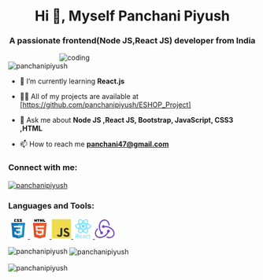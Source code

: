 <h1 align="center">Hi 👋, Myself Panchani Piyush</h1>
<h3 align="center">A passionate frontend(Node JS,React JS) developer from India</h3>
<img align="right" alt="coding" width="400" src="https://i.pinimg.com/originals/81/17/8b/81178b47a8598f0c81c4799f2cdd4057.gif">

<p align="left"> <img src="https://komarev.com/ghpvc/?username=panchanipiyush&label=Profile%20views&color=0e75b6&style=flat" alt="panchanipiyush" /> </p>

- 🌱 I’m currently learning **React.js**

- 👨‍💻 All of my projects are available at [https://github.com/panchanipiyush/ESHOP_Project]

- 💬 Ask me about **Node JS ,React JS, Bootstrap, JavaScript, CSS3 ,HTML**

- 📫 How to reach me **panchani47@gmail.com**

<h3 align="left">Connect with me:</h3>
<p align="left">
<a href="https://www.linkedin.com/in/panchani-piyush" target="blank"><img align="center" src="https://raw.githubusercontent.com/rahuldkjain/github-profile-readme-generator/master/src/images/icons/Social/linked-in-alt.svg" alt="panchanipiyush" height="30" width="40" /></a>
</p>

<h3 align="left">Languages and Tools:</h3>
<p align="left"> <a href="https://www.w3schools.com/css/" target="_blank" rel="noreferrer"> <img src="https://raw.githubusercontent.com/devicons/devicon/master/icons/css3/css3-original-wordmark.svg" alt="css3" width="40" height="40"/> </a> <a href="https://www.w3.org/html/" target="_blank" rel="noreferrer"> <img src="https://raw.githubusercontent.com/devicons/devicon/master/icons/html5/html5-original-wordmark.svg" alt="html5" width="40" height="40"/> </a> <a href="https://developer.mozilla.org/en-US/docs/Web/JavaScript" target="_blank" rel="noreferrer"> <img src="https://raw.githubusercontent.com/devicons/devicon/master/icons/javascript/javascript-original.svg" alt="javascript" width="40" height="40"/> </a> <a href="https://reactjs.org/" target="_blank" rel="noreferrer"> <img src="https://raw.githubusercontent.com/devicons/devicon/master/icons/react/react-original-wordmark.svg" alt="react" width="40" height="40"/> </a> <a href="https://redux.js.org" target="_blank" rel="noreferrer"> <img src="https://raw.githubusercontent.com/devicons/devicon/master/icons/redux/redux-original.svg" alt="redux" width="40" height="40"/> </a> </p>

<p><img align="left" src="https://github-readme-stats.vercel.app/api/top-langs?username=panchanipiyush&show_icons=true&locale=en&layout=compact" alt="panchanipiyush" /></p>

<p>&nbsp;<img align="center" src="https://github-readme-stats.vercel.app/api?username=panchanipiyush&show_icons=true&locale=en" alt="panchanipiyush" /></p>

<p><img align="center" src="https://github-readme-streak-stats.herokuapp.com/?user=panchanipiyush&" alt="panchanipiyush" /></p>
